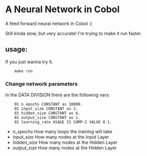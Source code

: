 # A Neural Network in Cobol

A feed forward neural network in Cobol :)

Still kinda slow, but very accurate! I'm trying to make it run faster.

## usage:

If you just wanna try it.
```shell
    make run
```

### Change network parameters

In the DATA DIVISION there are the following vars:

```cobol
    01 n_epochs CONSTANT as 10000.
    01 input_size CONSTANT as 2.
    01 hidden_size CONSTANT as 6.
    01 output_size CONSTANT as 1.
    01 learning_rate USAGE IS COMP-2 VALUE 0.1.
```

- *n_epochs* How many loops the training will take
- *input_size* How many nodes at the Input Layer
- *hidden_size* How many nodes at the Hidden Layer
- *output_size* How many nodes at the Hidden Layer


